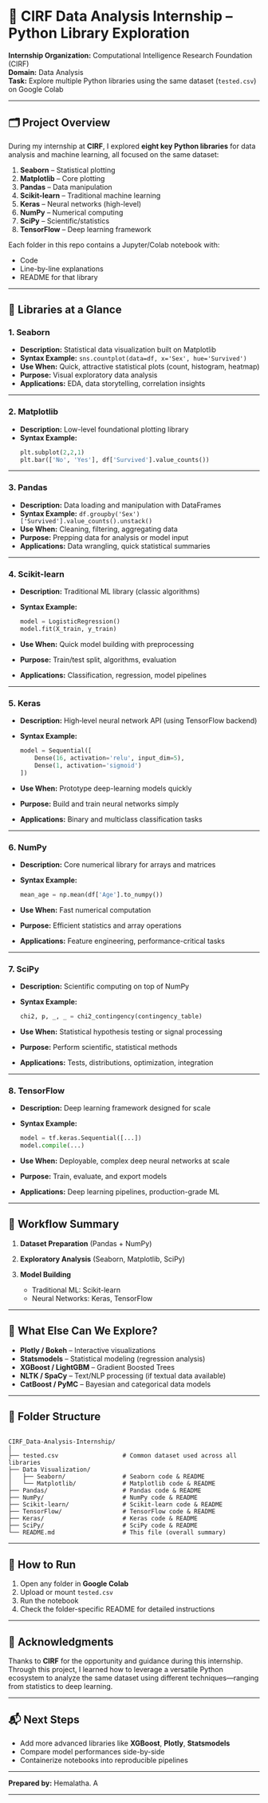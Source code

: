 

# 🧠 CIRF Data Analysis Internship – Python Library Exploration

**Internship Organization:** Computational Intelligence Research Foundation (CIRF)  
**Domain:** Data Analysis  
**Task:** Explore multiple Python libraries using the same dataset (`tested.csv`) on Google Colab  

---

## 🗂 Project Overview

During my internship at **CIRF**, I explored **eight key Python libraries** for data analysis and machine learning, all focused on the same dataset:

1. **Seaborn** – Statistical plotting  
2. **Matplotlib** – Core plotting  
3. **Pandas** – Data manipulation  
4. **Scikit-learn** – Traditional machine learning  
5. **Keras** – Neural networks (high-level)  
6. **NumPy** – Numerical computing  
7. **SciPy** – Scientific/statistics  
8. **TensorFlow** – Deep learning framework  

Each folder in this repo contains a Jupyter/Colab notebook with:
- Code
- Line-by-line explanations
- README for that library

---

## 📘 Libraries at a Glance

### 1. **Seaborn**
- **Description:** Statistical data visualization built on Matplotlib  
- **Syntax Example:** `sns.countplot(data=df, x='Sex', hue='Survived')`  
- **Use When:** Quick, attractive statistical plots (count, histogram, heatmap)  
- **Purpose:** Visual exploratory data analysis  
- **Applications:** EDA, data storytelling, correlation insights  

---
### 2. **Matplotlib**
- **Description:** Low-level foundational plotting library  
- **Syntax Example:**  
  ```python
  plt.subplot(2,2,1)
  plt.bar(['No', 'Yes'], df['Survived'].value_counts())
  ```

---

### 3. **Pandas**

* **Description:** Data loading and manipulation with DataFrames
* **Syntax Example:** `df.groupby('Sex')['Survived'].value_counts().unstack()`
* **Use When:** Cleaning, filtering, aggregating data
* **Purpose:** Prepping data for analysis or model input
* **Applications:** Data wrangling, quick statistical summaries

---

### 4. **Scikit-learn**

* **Description:** Traditional ML library (classic algorithms)
* **Syntax Example:**

  ```python
  model = LogisticRegression()
  model.fit(X_train, y_train)
  ```
* **Use When:** Quick model building with preprocessing
* **Purpose:** Train/test split, algorithms, evaluation
* **Applications:** Classification, regression, model pipelines

---

### 5. **Keras**

* **Description:** High‑level neural network API (using TensorFlow backend)
* **Syntax Example:**

  ```python
  model = Sequential([
      Dense(16, activation='relu', input_dim=5),
      Dense(1, activation='sigmoid')
  ])
  ```
* **Use When:** Prototype deep-learning models quickly
* **Purpose:** Build and train neural networks simply
* **Applications:** Binary and multiclass classification tasks

---

### 6. **NumPy**

* **Description:** Core numerical library for arrays and matrices
* **Syntax Example:**

  ```python
  mean_age = np.mean(df['Age'].to_numpy())
  ```
* **Use When:** Fast numerical computation
* **Purpose:** Efficient statistics and array operations
* **Applications:** Feature engineering, performance-critical tasks

---

### 7. **SciPy**

* **Description:** Scientific computing on top of NumPy
* **Syntax Example:**

  ```python
  chi2, p, _, _ = chi2_contingency(contingency_table)
  ```
* **Use When:** Statistical hypothesis testing or signal processing
* **Purpose:** Perform scientific, statistical methods
* **Applications:** Tests, distributions, optimization, integration

---

### 8. **TensorFlow**

* **Description:** Deep learning framework designed for scale
* **Syntax Example:**

  ```python
  model = tf.keras.Sequential([...])
  model.compile(...)
  ```
* **Use When:** Deployable, complex deep neural networks at scale
* **Purpose:** Train, evaluate, and export models
* **Applications:** Deep learning pipelines, production-grade ML

---

## 🧪 Workflow Summary

1. **Dataset Preparation** (Pandas + NumPy)
2. **Exploratory Analysis** (Seaborn, Matplotlib, SciPy)
3. **Model Building**

   * Traditional ML: Scikit-learn
   * Neural Networks: Keras, TensorFlow

---

## 🚀 What Else Can We Explore?

* **Plotly / Bokeh** – Interactive visualizations
* **Statsmodels** – Statistical modeling (regression analysis)
* **XGBoost / LightGBM** – Gradient Boosted Trees
* **NLTK / SpaCy** – Text/NLP processing (if textual data available)
* **CatBoost / PyMC** – Bayesian and categorical data models

---

## 📂 Folder Structure
```

CIRF_Data-Analysis-Internship/
│
├── tested.csv                  # Common dataset used across all libraries
├── Data Visualization/
│   ├── Seaborn/                # Seaborn code & README
│   └── Matplotlib/             # Matplotlib code & README
├── Pandas/                     # Pandas code & README
├── NumPy/                      # NumPy code & README
├── Scikit-learn/               # Scikit-learn code & README
├── TensorFlow/                 # TensorFlow code & README
├── Keras/                      # Keras code & README
├── SciPy/                      # SciPy code & README
└── README.md                   # This file (overall summary)
```

---

## 🔧 How to Run

1. Open any folder in **Google Colab**
2. Upload or mount `tested.csv`
3. Run the notebook
4. Check the folder-specific README for detailed instructions

---

## 🙌 Acknowledgments

Thanks to **CIRF** for the opportunity and guidance during this internship. Through this project, I learned how to leverage a versatile Python ecosystem to analyze the same dataset using different techniques—ranging from statistics to deep learning.

---

## 📬 Next Steps

* Add more advanced libraries like **XGBoost**, **Plotly**, **Statsmodels**
* Compare model performances side-by-side
* Containerize notebooks into reproducible pipelines

---

**Prepared by:** Hemalatha. A


---

